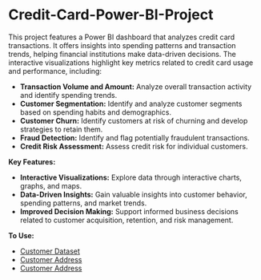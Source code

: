 # Credit-Card-Power-BI-Project

This project features a Power BI dashboard that analyzes credit card transactions. It offers insights into spending patterns and transaction trends, helping financial institutions make data-driven decisions. The interactive visualizations highlight key metrics related to credit card usage and performance, including:

* **Transaction Volume and Amount:** Analyze overall transaction activity and identify spending trends.
* **Customer Segmentation:** Identify and analyze customer segments based on spending habits and demographics.
* **Customer Churn:** Identify customers at risk of churning and develop strategies to retain them.
* **Fraud Detection:** Identify and flag potentially fraudulent transactions.
* **Credit Risk Assessment:** Assess credit risk for individual customers.

**Key Features:**

* **Interactive Visualizations:** Explore data through interactive charts, graphs, and maps.
* **Data-Driven Insights:** Gain valuable insights into customer behavior, spending patterns, and market trends.
* **Improved Decision Making:** Support informed business decisions related to customer acquisition, retention, and risk management.

**To Use:**
- <a href ="https://github.com/BeingSaka/Credit-Card-Power-BI-Project/blob/main/customer.csv" > Customer Dataset</a>
- <a href ="https://github.com/BeingSaka/Credit-Card-Power-BI-Project/blob/main/customer.csv](https://github.com/BeingSaka/Credit-Card-Power-BI-Project/blob/main/cust_add.csv)" > Customer Address</a>
- <a href ="https://github.com/BeingSaka/Credit-Card-Power-BI-Project/blob/main/customer.csv](https://github.com/BeingSaka/Credit-Card-Power-BI-Project/blob/main/cust_add.csv](https://github.com/BeingSaka/Credit-Card-Power-BI-Project/blob/main/credit_card.csv))" > Customer Address</a>

